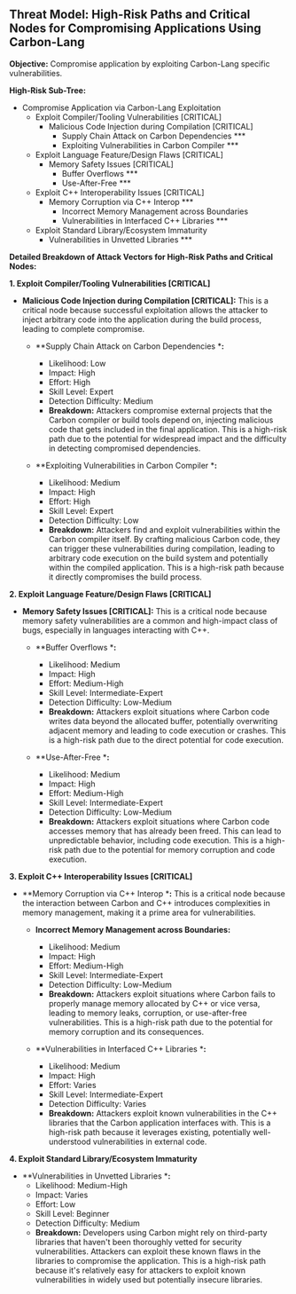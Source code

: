 ## Threat Model: High-Risk Paths and Critical Nodes for Compromising Applications Using Carbon-Lang

**Objective:** Compromise application by exploiting Carbon-Lang specific vulnerabilities.

**High-Risk Sub-Tree:**

* Compromise Application via Carbon-Lang Exploitation
    * Exploit Compiler/Tooling Vulnerabilities [CRITICAL]
        * Malicious Code Injection during Compilation [CRITICAL]
            * Supply Chain Attack on Carbon Dependencies ***
            * Exploiting Vulnerabilities in Carbon Compiler ***
    * Exploit Language Feature/Design Flaws [CRITICAL]
        * Memory Safety Issues [CRITICAL]
            * Buffer Overflows ***
            * Use-After-Free ***
    * Exploit C++ Interoperability Issues [CRITICAL]
        * Memory Corruption via C++ Interop ***
            * Incorrect Memory Management across Boundaries
            * Vulnerabilities in Interfaced C++ Libraries ***
    * Exploit Standard Library/Ecosystem Immaturity
        * Vulnerabilities in Unvetted Libraries ***

**Detailed Breakdown of Attack Vectors for High-Risk Paths and Critical Nodes:**

**1. Exploit Compiler/Tooling Vulnerabilities [CRITICAL]**

* **Malicious Code Injection during Compilation [CRITICAL]:** This is a critical node because successful exploitation allows the attacker to inject arbitrary code into the application during the build process, leading to complete compromise.

    * **Supply Chain Attack on Carbon Dependencies ***:**
        * Likelihood: Low
        * Impact: High
        * Effort: High
        * Skill Level: Expert
        * Detection Difficulty: Medium
        * **Breakdown:** Attackers compromise external projects that the Carbon compiler or build tools depend on, injecting malicious code that gets included in the final application. This is a high-risk path due to the potential for widespread impact and the difficulty in detecting compromised dependencies.

    * **Exploiting Vulnerabilities in Carbon Compiler ***:**
        * Likelihood: Medium
        * Impact: High
        * Effort: High
        * Skill Level: Expert
        * Detection Difficulty: Low
        * **Breakdown:** Attackers find and exploit vulnerabilities within the Carbon compiler itself. By crafting malicious Carbon code, they can trigger these vulnerabilities during compilation, leading to arbitrary code execution on the build system and potentially within the compiled application. This is a high-risk path because it directly compromises the build process.

**2. Exploit Language Feature/Design Flaws [CRITICAL]**

* **Memory Safety Issues [CRITICAL]:** This is a critical node because memory safety vulnerabilities are a common and high-impact class of bugs, especially in languages interacting with C++.

    * **Buffer Overflows ***:**
        * Likelihood: Medium
        * Impact: High
        * Effort: Medium-High
        * Skill Level: Intermediate-Expert
        * Detection Difficulty: Low-Medium
        * **Breakdown:** Attackers exploit situations where Carbon code writes data beyond the allocated buffer, potentially overwriting adjacent memory and leading to code execution or crashes. This is a high-risk path due to the direct potential for code execution.

    * **Use-After-Free ***:**
        * Likelihood: Medium
        * Impact: High
        * Effort: Medium-High
        * Skill Level: Intermediate-Expert
        * Detection Difficulty: Low-Medium
        * **Breakdown:** Attackers exploit situations where Carbon code accesses memory that has already been freed. This can lead to unpredictable behavior, including code execution. This is a high-risk path due to the potential for memory corruption and code execution.

**3. Exploit C++ Interoperability Issues [CRITICAL]**

* **Memory Corruption via C++ Interop ***:** This is a critical node because the interaction between Carbon and C++ introduces complexities in memory management, making it a prime area for vulnerabilities.

    * **Incorrect Memory Management across Boundaries:**
        * Likelihood: Medium
        * Impact: High
        * Effort: Medium-High
        * Skill Level: Intermediate-Expert
        * Detection Difficulty: Low-Medium
        * **Breakdown:** Attackers exploit situations where Carbon fails to properly manage memory allocated by C++ or vice versa, leading to memory leaks, corruption, or use-after-free vulnerabilities. This is a high-risk path due to the potential for memory corruption and its consequences.

    * **Vulnerabilities in Interfaced C++ Libraries ***:**
        * Likelihood: Medium
        * Impact: High
        * Effort: Varies
        * Skill Level: Intermediate-Expert
        * Detection Difficulty: Varies
        * **Breakdown:** Attackers exploit known vulnerabilities in the C++ libraries that the Carbon application interfaces with. This is a high-risk path because it leverages existing, potentially well-understood vulnerabilities in external code.

**4. Exploit Standard Library/Ecosystem Immaturity**

* **Vulnerabilities in Unvetted Libraries ***:**
    * Likelihood: Medium-High
    * Impact: Varies
    * Effort: Low
    * Skill Level: Beginner
    * Detection Difficulty: Medium
    * **Breakdown:** Developers using Carbon might rely on third-party libraries that haven't been thoroughly vetted for security vulnerabilities. Attackers can exploit these known flaws in the libraries to compromise the application. This is a high-risk path because it's relatively easy for attackers to exploit known vulnerabilities in widely used but potentially insecure libraries.